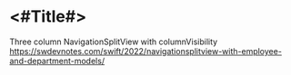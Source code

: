 #  <#Title#>

Three column NavigationSplitView with columnVisibility
https://swdevnotes.com/swift/2022/navigationsplitview-with-employee-and-department-models/
